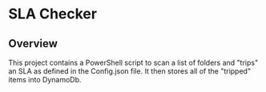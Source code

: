# SLA Checker
## Overview
This project contains a PowerShell script to scan a list of folders and "trips" an SLA as defined in the Config.json file. It then stores all of the "tripped" items into DynamoDb.
